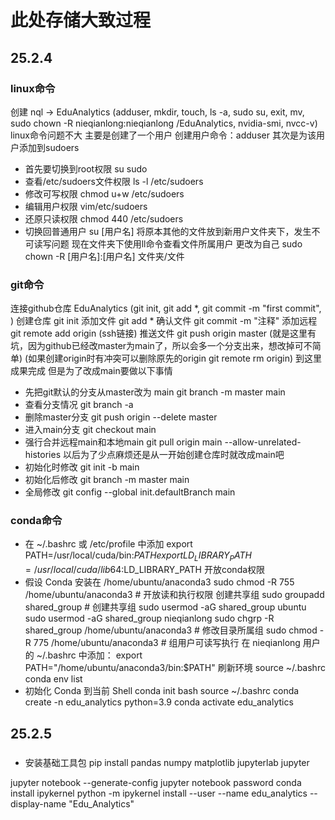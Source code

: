 # 此处存储大致过程
## 25.2.4
### linux命令
创建 nql -> EduAnalytics (adduser, mkdir, touch, ls -a, sudo su, exit, mv, sudo chown -R nieqianlong:nieqianlong /EduAnalytics, nvidia-smi, nvcc-v)
linux命令问题不大
主要是创建了一个用户
创建用户命令：adduser
其次是为该用户添加到sudoers
- 首先要切换到root权限 su sudo
- 查看/etc/sudoers文件权限 ls -l /etc/sudoers
- 修改可写权限 chmod u+w /etc/sudoers
- 编辑用户权限 vim/etc/sudoers
- 还原只读权限 chmod 440 /etc/sudoers
- 切换回普通用户 su [用户名]
将原本其他的文件放到新用户文件夹下，发生不可读写问题
现在文件夹下使用ll命令查看文件所属用户
更改为自己 sudo chown -R [用户名]:[用户名] 文件夹/文件
### git命令
连接github仓库 EduAnalytics (git init, git add *, git commit -m "first commit", )
创建仓库 git init 
添加文件 git add *
确认文件 git commit -m "注释"
添加远程 git remote add origin (ssh链接)
推送文件 git push origin master (就是这里有坑，因为github已经改master为main了，所以会多一个分支出来，想改掉可不简单)
(如果创建origin时有冲突可以删除原先的origin git remote rm origin)
到这里成果完成
但是为了改成main要做以下事情
- 先把git默认的分支从master改为 main git branch -m master main
- 查看分支情况 git branch -a
- 删除master分支 git push origin --delete master
- 进入main分支 git checkout main
- 强行合并远程main和本地main git pull origin main --allow-unrelated-histories
以后为了少点麻烦还是从一开始创建仓库时就改成main吧
- 初始化时修改 git init -b main
- 初始化后修改 git branch -m master main
- 全局修改 git config --global init.defaultBranch main
### conda命令
- 在 ~/.bashrc 或 /etc/profile 中添加
export PATH=/usr/local/cuda/bin:$PATH
export LD_LIBRARY_PATH=/usr/local/cuda/lib64:$LD_LIBRARY_PATH
开放conda权限
- 假设 Conda 安装在 /home/ubuntu/anaconda3
sudo chmod -R 755 /home/ubuntu/anaconda3  # 开放读和执行权限
创建共享组
sudo groupadd shared_group  # 创建共享组
sudo usermod -aG shared_group ubuntu
sudo usermod -aG shared_group nieqianlong
sudo chgrp -R shared_group /home/ubuntu/anaconda3  # 修改目录所属组
sudo chmod -R 775 /home/ubuntu/anaconda3  # 组用户可读写执行
在 nieqianlong 用户的 ~/.bashrc 中添加：
export PATH="/home/ubuntu/anaconda3/bin:$PATH"
刷新环境 source ~/.bashrc
conda env list
- 初始化 Conda 到当前 Shell
conda init bash
source ~/.bashrc
conda create -n edu_analytics python=3.9
conda activate edu_analytics

## 25.2.5
###
- 安装基础工具包
pip install pandas numpy matplotlib jupyterlab jupyter
<!-- jupyter lab --generate-config (jupyter生成配置文件) -->
jupyter notebook --generate-config
jupyter notebook password
conda install ipykernel
python -m ipykernel install --user --name edu_analytics --display-name "Edu_Analytics"


